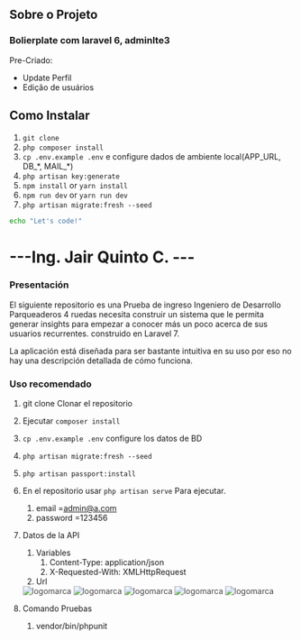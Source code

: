 ## Sobre o Projeto

### Bolierplate com laravel 6, adminlte3

Pre-Criado:

-   Update Perfil
-   Edição de usuários

## Como Instalar

1. `git clone`
1. `php composer install`
1. `cp .env.example .env` e configure dados de ambiente local(APP_URL, DB\_\*, MAIL\_\*)
1. `php artisan key:generate`
1. `npm install` or `yarn install`
1. `npm run dev` or `yarn run dev`
1. `php artisan migrate:fresh --seed`

```sh
echo "Let's code!"
```

# ---Ing. Jair Quinto C. ---

### Presentación 
El siguiente repositorio es una Prueba de ingreso Ingeniero de Desarrollo  Parqueaderos 4 ruedas necesita construir un sistema que le permita generar insights para empezar a conocer más un poco acerca de sus usuarios recurrentes. construido en Laravel 7.

La aplicación está diseñada para ser bastante intuitiva en su uso por eso no hay una descripción detallada de cómo funciona.

### Uso recomendado
1. git clone  Clonar el repositorio 
2. Ejecutar `composer install`
3. `cp .env.example .env`  configure los datos de BD
4. `php artisan migrate:fresh --seed`
5. `php artisan passport:install`
6. En el repositorio usar `php artisan serve` Para ejecutar. 
	1.	email =admin@a.com
    2.  password =123456

7. Datos de la API
	1.	Variables
		1.	Content-Type: application/json
		2.	X-Requested-With: XMLHttpRequest
	2.	Url
	<img src="/panel/img/login.png" alt="logomarca" class="brand-image img-circle elevation-3" style="opacity: .8">
	<img src="/panel/img/usuario.png" alt="logomarca" class="brand-image img-circle elevation-3" style="opacity: .8">
	<img src="/panel/img/marcas.png" alt="logomarca" class="brand-image img-circle elevation-3" style="opacity: .8">
	<img src="/panel/img/registro_bueno.png" alt="logomarca" class="brand-image img-circle elevation-3" style="opacity: .8">
	<img src="/panel/img/registro_validar.png" alt="logomarca" class="brand-image img-circle elevation-3" style="opacity: .8">


8. Comando Pruebas
	1.	vendor/bin/phpunit
   